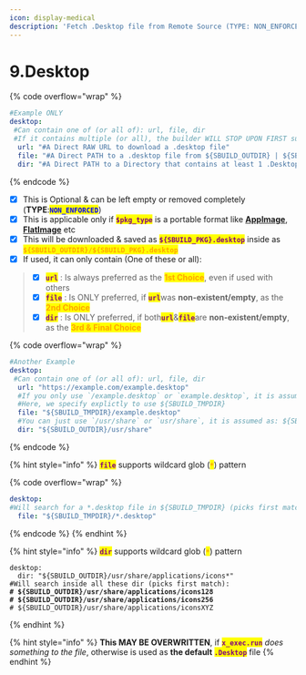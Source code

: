 ```yaml
---
icon: display-medical
description: 'Fetch .Desktop file from Remote Source (TYPE: NON_ENFORCED)'
---
```


# 9.Desktop

{% code overflow="wrap" %}
```yaml
#Example ONLY
desktop:
 #Can contain one of (or all of): url, file, dir
 #If it contains multiple (or all), the builder WILL STOP UPON FIRST successful desktop file MATCH
  url: "#A Direct RAW URL to download a .desktop file"
  file: "#A Direct PATH to a .desktop file from ${SBUILD_OUTDIR} | ${SBUILD_TMPDIR}"
  dir: "#A Direct PATH to a Directory that contains at least 1 .Desktop"
```
{% endcode %}

* [x] This is Optional & can be left empty or removed completely (**TYPE**:<mark style="color:blue;">**`NON_ENFORCED`**</mark>)
* [x] This is applicable only if <mark style="color:purple;">**`$pkg_type`**</mark> is a portable format like [**AppImage**](../../formats/packages/appimage/), [**FlatImage**](../../formats/packages/flatimage/) etc
* [x] This will be downloaded & saved as <mark style="color:purple;">**`${SBUILD_PKG}.desktop`**</mark> inside as <mark style="color:orange;">**`${SBUILD_OUTDIR}/${SBUILD_PKG}.desktop`**</mark>
* [x] If used, it can only contain (One of these or all):&#x20;

> - [x] <mark style="color:purple;">**`url`**</mark> : Is always preferred as the <mark style="color:orange;">**1st Choice**</mark>, even if used with others
> - [x] <mark style="color:purple;">**`file`**</mark> : Is ONLY preferred, if <mark style="color:purple;">**`url`**</mark>was **non-existent/empty**,  as the <mark style="color:orange;">**2nd Choice**</mark>
> - [x] <mark style="color:purple;">**`dir`**</mark> : Is ONLY preferred, if both<mark style="color:purple;">**`url`**</mark>&<mark style="color:purple;">**`file`**</mark>are **non-existent/empty**,  as the <mark style="color:orange;">**3rd & Final Choice**</mark>

{% code overflow="wrap" %}
```yaml
#Another Example
desktop:
 #Can contain one of (or all of): url, file, dir
  url: "https://example.com/example.desktop"
  #If you only use `/example.desktop` or `example.desktop`, it is assumed as: ${SBUILD_OUTDIR}/example.desktop
  #Here, we specify explictly to use ${SBUILD_TMPDIR}
  file: "${SBUILD_TMPDIR}/example.desktop" 
  #You can just use `/usr/share` or `usr/share`, it is assumed as: ${SBUILD_OUTDIR}/usr/share
  dir: "${SBUILD_OUTDIR}/usr/share"
```
{% endcode %}

{% hint style="info" %}
<mark style="color:purple;">**`file`**</mark> supports wildcard glob (<mark style="color:orange;">**`*`**</mark>) pattern

{% code overflow="wrap" %}
```yaml
desktop:
#Will search for a *.desktop file in ${SBUILD_TMPDIR} (picks first match)
  file: "${SBUILD_TMPDIR}/*.desktop"
```
{% endcode %}
{% endhint %}

{% hint style="info" %}
<mark style="color:purple;">**`dir`**</mark> supports wildcard glob (<mark style="color:orange;">**`*`**</mark>) pattern

<pre class="language-yaml"><code class="lang-yaml">desktop:
  dir: "${SBUILD_OUTDIR}/usr/share/applications/icons*" 
#Will search inside all these dir (picks first match):
<strong># ${SBUILD_OUTDIR}/usr/share/applications/icons128
</strong><strong># ${SBUILD_OUTDIR}/usr/share/applications/icons256
</strong># ${SBUILD_OUTDIR}/usr/share/applications/iconsXYZ
</code></pre>
{% endhint %}

{% hint style="info" %}
**This MAY BE OVERWRITTEN**, if <mark style="color:purple;">**`x_exec.run`**</mark> _does something to the file_, otherwise is used as **the default&#x20;**<mark style="color:purple;">**`.Desktop`**</mark> file
{% endhint %}
